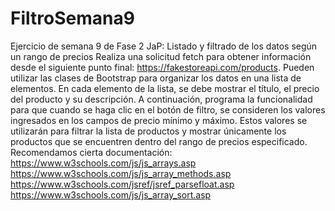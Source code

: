 # FiltroSemana9
Ejercicio de semana 9 de Fase 2 JaP: Listado y filtrado de los datos según un rango de precios
Realiza una solicitud fetch para obtener información desde el siguiente punto final: https://fakestoreapi.com/products. Pueden utilizar las clases de Bootstrap para organizar los datos en una lista de elementos. En cada elemento de la lista, se debe mostrar el título, el precio del producto y su descripción. A continuación, programa la funcionalidad para que cuando se haga clic en el botón de filtro, se consideren los valores ingresados en los campos de precio mínimo y máximo. Estos valores se utilizarán para filtrar la lista de productos y mostrar únicamente los productos que se encuentren dentro del rango de precios especificado.
Recomendamos cierta documentación:
https://www.w3schools.com/js/js_arrays.asp
https://www.w3schools.com/js/js_array_methods.asp
https://www.w3schools.com/jsref/jsref_parsefloat.asp
https://www.w3schools.com/js/js_array_sort.asp
